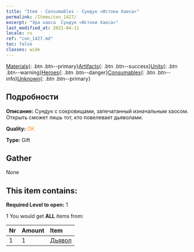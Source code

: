 ```yaml
---
title: "Item - Consumables - Сундук «Истоки Хаоса»"
permalink: /Items/con_1427/
excerpt: "Эра хаоса  Сундук «Истоки Хаоса»"
last_modified_at: 2021-04-11
locale: ru
ref: "con_1427.md"
toc: false
classes: wide
---
```

 [Materials](/ru/Items/){: .btn .btn--primary}[Artifacts](/ru/Items/Artifacts/){: .btn .btn--success}[Units](/ru/Items/Units/){: .btn .btn--warning}[Heroes](/ru/Items/Heroes/){: .btn .btn--danger}[Consumables](/ru/Items/Consumables/){: .btn .btn--info}[Unknown](/ru/Items/Unknown/){: .btn .btn--primary}

## Подробности
 **Описание:** Сундук с сокровищами, запечатанный изначальным хаосом. Открыть сможет лишь тот, кто повелевает дьяволами.

 **Quality:** <span style="color: #FF8C00">OK</span>

 **Type:** Gift

## Gather

  None

## This item contains:

 **Required Level to open:** 1

 1 You would get **ALL** items  from:

  | Nr | Amount |     Item    |
  |:---|:-------|:------------|
  | 1 | 1 | [Дьявол](/ru/Items/unt_232/) | 
